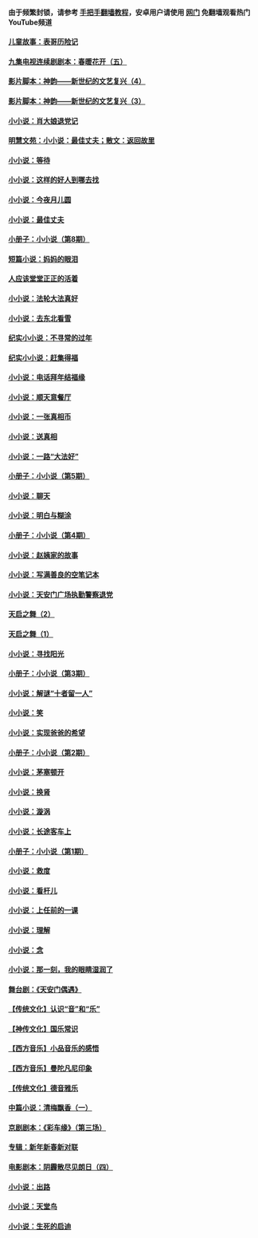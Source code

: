 #### 由于频繁封锁，请参考 [手把手翻墙教程](https://github.com/gfw-breaker/guides/wiki/)，安卓用户请使用 [网门](https://github.com/gfw-breaker/nogfw/blob/master/dl.md?t=06102101) 免翻墙观看热门YouTube频道 

#### [儿童故事：表哥历险记](../pages/328/383535.md?t=06102101) 

#### [九集电视连续剧剧本：春暖花开（五）](../pages/328/275919.md?t=06102101) 

#### [影片脚本：神韵——新世纪的文艺复兴（4）](../pages/328/266089.md?t=06102101) 

#### [影片脚本：神韵——新世纪的文艺复兴（3）](../pages/328/266087.md?t=06102101) 

#### [小小说：肖大娘退党记](../pages/328/239807.md?t=06102101) 

#### [明慧文苑：小小说：最佳丈夫；散文：返回故里](../pages/328/3439.md?t=06102101) 

#### [小小说：等待](../pages/328/223927.md?t=06102101) 

#### [小小说：这样的好人到哪去找](../pages/328/209396.md?t=06102101) 

#### [小小说：今夜月儿圆](../pages/328/193588.md?t=06102101) 

#### [小小说：最佳丈夫](../pages/328/190938.md?t=06102101) 

#### [小册子：小小说（第8期）](../pages/328/188202.md?t=06102101) 

#### [短篇小说：妈妈的眼泪](../pages/328/187712.md?t=06102101) 

#### [人应该堂堂正正的活着](../pages/328/182430.md?t=06102101) 

#### [小小说：法轮大法真好](../pages/328/174669.md?t=06102101) 

#### [小小说：去东北看雪](../pages/328/173882.md?t=06102101) 

#### [纪实小小说：不寻常的过年](../pages/328/173187.md?t=06102101) 

#### [纪实小小说：赶集得福](../pages/328/172652.md?t=06102101) 

#### [小小说：电话拜年结福缘](../pages/328/172533.md?t=06102101) 

#### [小小说：顺天意餐厅](../pages/328/170182.md?t=06102101) 

#### [小小说：一张真相币](../pages/328/169410.md?t=06102101) 

#### [小小说：送真相](../pages/328/166713.md?t=06102101) 

#### [小小说：一路“大法好”](../pages/328/162016.md?t=06102101) 

#### [小册子：小小说（第5期）](../pages/328/161131.md?t=06102101) 

#### [小小说：聊天](../pages/328/159640.md?t=06102101) 

#### [小小说：明白与糊涂](../pages/328/158101.md?t=06102101) 

#### [小册子：小小说（第4期）](../pages/328/158006.md?t=06102101) 

#### [小小说：赵姨家的故事](../pages/328/157843.md?t=06102101) 

#### [小小说：写满善良的空笔记本](../pages/328/157382.md?t=06102101) 

#### [小小说：天安门广场执勤警察退党](../pages/328/156982.md?t=06102101) 

#### [天启之舞（2）](../pages/328/153440.md?t=06102101) 

#### [天启之舞（1）](../pages/328/153439.md?t=06102101) 

#### [小小说：寻找阳光](../pages/328/153065.md?t=06102101) 

#### [小册子：小小说（第3期）](../pages/328/151715.md?t=06102101) 

#### [小小说：解谜“十者留一人”](../pages/328/148967.md?t=06102101) 

#### [小小说：笑](../pages/328/148905.md?t=06102101) 

#### [小小说：实现爸爸的希望](../pages/328/148096.md?t=06102101) 

#### [小册子：小小说（第2期）](../pages/328/147214.md?t=06102101) 

#### [小小说：茅塞顿开](../pages/328/147030.md?t=06102101) 

#### [小小说：换肾](../pages/328/146770.md?t=06102101) 

#### [小小说：漩涡](../pages/328/146683.md?t=06102101) 

#### [小小说：长途客车上](../pages/328/145076.md?t=06102101) 

#### [小册子：小小说（第1期）](../pages/328/143963.md?t=06102101) 

#### [小小说：救度](../pages/328/143927.md?t=06102101) 

#### [小小说：看杆儿](../pages/328/142137.md?t=06102101) 

#### [小小说：上任前的一课](../pages/328/140808.md?t=06102101) 

#### [小小说：理解](../pages/328/140476.md?t=06102101) 

#### [小小说：念](../pages/328/139513.md?t=06102101) 

#### [小小说：那一刻，我的眼睛湿润了](../pages/328/138476.md?t=06102101) 

#### [舞台剧：《天安门偶遇》](../pages/328/117155.md?t=06102101) 

#### [【传统文化】认识“音”和“乐”](../pages/328/108667.md?t=06102101) 

#### [【神传文化】国乐常识](../pages/328/104225.md?t=06102101) 

#### [【西方音乐】小品音乐的感悟](../pages/328/102924.md?t=06102101) 

#### [【西方音乐】曼陀凡尼印象](../pages/328/102922.md?t=06102101) 

#### [【传统文化】德音雅乐](../pages/328/102923.md?t=06102101) 

#### [中篇小说：清梅飘香（一）](../pages/328/101058.md?t=06102101) 

#### [京剧剧本：《彩车缘》（第三场）](../pages/328/96434.md?t=06102101) 

#### [专辑：新年新春新对联](../pages/328/94991.md?t=06102101) 

#### [电影剧本：阴霾散尽见朗日（四）](../pages/328/87081.md?t=06102101) 

#### [小小说：出路](../pages/328/84848.md?t=06102101) 

#### [小小说：天堂鸟](../pages/328/83084.md?t=06102101) 

#### [小小说：生死的启迪](../pages/328/70977.md?t=06102101) 

